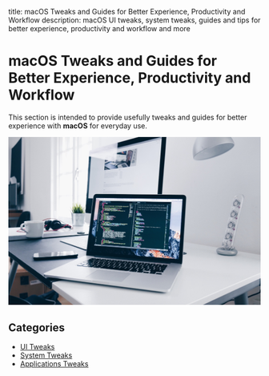 title: macOS Tweaks and Guides for Better Experience, Productivity and Workflow
description: macOS UI tweaks, system tweaks, guides and tips for better experience, productivity and workflow and more

<link rel="stylesheet" href="/assets/CSS/roundedCorners.css">

# macOS Tweaks and Guides for Better Experience, Productivity and Workflow

This section is intended to provide usefully tweaks and guides for better experience with __macOS__ for everyday use.

<div style="width:100%; margin:0 auto">
   <img src="/assets/images/macOS/macosWall.jpg" alt="mac image">
</div>

## Categories

* [UI Tweaks](/macOS/ui/)
* [System Tweaks](/macOS/system/)
* [Applications Tweaks](/macOS/applications/)